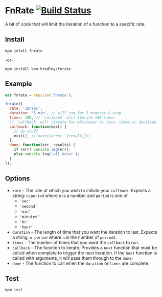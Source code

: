 # FnRate [![Build Status](https://secure.travis-ci.org/ben-bradley/fnrate.png)](http://travis-ci.org/ben-bradley/fnrate)

A bit of code that will limit the iteration of a function to a specific rate.

## Install

`npm intall fnrate`

-or-

`npm install ben-bradley/fnrate`

## Example

```javascript
var fnrate = require('fnrate');

fnrate({
  rate: '10/sec',
  duration: '5 min', // will run for 5 minutes & stop
  times: 100, // `callback` will iterate 100 times
  // `callback` will iterate for whichever is less: times or duration
  callback: function(next) {
    // do stuff
    next(); // next([error, [result]]);
  },
  done: function(err, results) {
    if (err) console.log(err);
    else console.log('all done!');
  }
});
```

## Options

- `rate` - The rate at which you wish to initiate your `callback`. Expects a string: `n/period` where `n` is a number and `period` is one of
  - `'sec'`
  - `'second'`
  - `'min'`
  - `'minutes'`
  - `'hr'`
  - `'hour'`
- `duration` - The length of time that you want the itaration to last. Expects a string: `n period` where `n` is the number of `period`s.
- `times` - The number of times that you want the `callback` to run.
- `callback` - The function to iterate. Provides a `next` function that must be called when complete to trigger the next iteration. If the `next` function is called with arguments, it will pass them through to the `done`;
- `done` - The function to call when the `duration` or `times` are complete.

## Test

`npm test`
